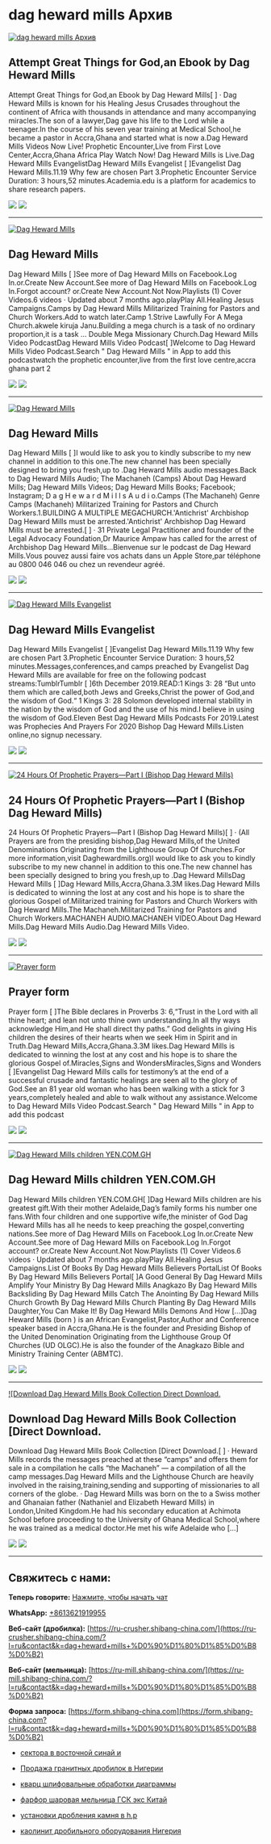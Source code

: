 # dag heward mills Архив

<a href="https://swt.shibang-china.com/?l=ru&img&k=dag+heward+mills+%D0%90%D1%80%D1%85%D0%B8%D0%B2" target="_blank">![dag heward mills Архив](http://static.shibang-china.com/all-800x300/1273.jpg)</a>

## Attempt Great Things for God,an Ebook by Dag Heward Mills
Attempt Great Things for God,an Ebook by Dag Heward Mills[ ]&nbsp;&#0183;&#32;Dag Heward Mills is known for his Healing Jesus Crusades throughout the continent of Africa with thousands in attendance and many accompanying miracles.The son of a lawyer,Dag gave his life to the Lord while a teenager.In the course of his seven year training at Medical School,he became a pastor in Accra,Ghana and started what is now a.Dag Heward Mills Videos Now Live! Prophetic Encounter,Live from First Love Center,Accra,Ghana Africa Play Watch Now! Dag Heward Mills is Live.Dag Heward Mills EvangelistDag Heward Mills Evangelist [ ]Evangelist Dag Heward Mills.11.19 Why few are chosen Part 3.Prophetic Encounter Service Duration: 3 hours,52 minutes.Academia.edu is a platform for academics to share research papers.


<a href="https://whatsapp.shibangsoft.com/WhatsApp.php" target="_blank" title="WhatsApp">![](http://static.shibang-china.com/icon/whatsapp.png)</a> <a href="https://swt.shibang-china.com/?l=ru&icon&k=dag+heward+mills+%D0%90%D1%80%D1%85%D0%B8%D0%B2" target="_blank">![](http://static.shibang-china.com/icon/chat-ru.png)</a>

---

<a href="https://swt.shibang-china.com/?l=ru&img&k=dag+heward+mills+%D0%90%D1%80%D1%85%D0%B8%D0%B2" target="_blank">![Dag Heward Mills](http://static.shibang-china.com/all-800x300/195.jpg)</a>

## Dag Heward Mills
Dag Heward Mills [ ]See more of Dag Heward Mills on Facebook.Log In.or.Create New Account.See more of Dag Heward Mills on Facebook.Log In.Forgot account? or.Create New Account.Not Now.Playlists (1) Cover Videos.6 videos &#183; Updated about 7 months ago.playPlay All.Healing Jesus Campaigns.Camps by Dag Heward Mills Militarized Training for Pastors and Church Workers.Add to watch later.Camp 1.Strive Lawfully For A Mega Church.akwele kiruja Janu.Building a mega church is a task of no ordinary proportion,it is a task … Double Mega Missionary Church.Dag Heward Mills Video PodcastDag Heward Mills Video Podcast[ ]Welcome to Dag Heward Mills Video Podcast.Search &quot; Dag Heward Mills &quot; in App to add this podcastwatch the prophetic encounter,live from the first love centre,accra ghana part 2


<a href="https://whatsapp.shibangsoft.com/WhatsApp.php" target="_blank" title="WhatsApp">![](http://static.shibang-china.com/icon/whatsapp.png)</a> <a href="https://swt.shibang-china.com/?l=ru&icon&k=dag+heward+mills+%D0%90%D1%80%D1%85%D0%B8%D0%B2" target="_blank">![](http://static.shibang-china.com/icon/chat-ru.png)</a>

---

<a href="https://swt.shibang-china.com/?l=ru&img&k=dag+heward+mills+%D0%90%D1%80%D1%85%D0%B8%D0%B2" target="_blank">![Dag Heward Mills](http://static.shibang-china.com/all-800x300/622.jpg)</a>

## Dag Heward Mills
Dag Heward Mills [ ]I would like to ask you to kindly subscribe to my new channel in addition to this one.The new channel has been specially designed to bring you fresh,up to .Dag Heward Mills audio messages.Back to Dag Heward Mills Audio; The Machaneh (Camps) About Dag Heward Mills; Dag Heward Mills Videos; Dag Heward Mills Books; Facebook; Instagram; D a g H e w a r d M i l l s A u d i o.Camps (The Machaneh) Genre Camps (Machaneh) Militarized Training for Pastors and Church Workers.1.BUILDING A MULTIPLE MEGACHURCH.'Antichrist' Archbishop Dag Heward Mills must be arrested.'Antichrist' Archbishop Dag Heward Mills must be arrested.[ ]&nbsp;&#0183;&#32; 31 Private Legal Practitioner and founder of the Legal Advocacy Foundation,Dr Maurice Ampaw has called for the arrest of Archbishop Dag Heward Mills…‎Bienvenue sur le podcast de Dag Heward Mills.Vous pouvez aussi faire vos achats dans un Apple Store,par t&#233;l&#233;phone au 0800 046 046 ou chez un revendeur agr&#233;&#233;.


<a href="https://whatsapp.shibangsoft.com/WhatsApp.php" target="_blank" title="WhatsApp">![](http://static.shibang-china.com/icon/whatsapp.png)</a> <a href="https://swt.shibang-china.com/?l=ru&icon&k=dag+heward+mills+%D0%90%D1%80%D1%85%D0%B8%D0%B2" target="_blank">![](http://static.shibang-china.com/icon/chat-ru.png)</a>

---

<a href="https://swt.shibang-china.com/?l=ru&img&k=dag+heward+mills+%D0%90%D1%80%D1%85%D0%B8%D0%B2" target="_blank">![Dag Heward Mills Evangelist](http://static.shibang-china.com/all-800x300/1290.jpg)</a>

## Dag Heward Mills Evangelist
Dag Heward Mills Evangelist [ ]Evangelist Dag Heward Mills.11.19 Why few are chosen Part 3.Prophetic Encounter Service Duration: 3 hours,52 minutes.Messages,conferences,and camps preached by Evangelist Dag Heward Mills are available for free on the following podcast streams:TumblrTumblr [ ]6th December 2019.READ:1 Kings 3: 28 “But unto them which are called,both Jews and Greeks,Christ the power of God,and the wisdom of God.“ 1 Kings 3: 28 Solomon developed internal stability in the nation by the wisdom of God and the use of his mind.I believe in using the wisdom of God.Eleven Best Dag Heward Mills Podcasts For 2019.Latest was Prophecies And Prayers For 2020 Bishop Dag Heward Mills.Listen online,no signup necessary.


<a href="https://whatsapp.shibangsoft.com/WhatsApp.php" target="_blank" title="WhatsApp">![](http://static.shibang-china.com/icon/whatsapp.png)</a> <a href="https://swt.shibang-china.com/?l=ru&icon&k=dag+heward+mills+%D0%90%D1%80%D1%85%D0%B8%D0%B2" target="_blank">![](http://static.shibang-china.com/icon/chat-ru.png)</a>

---

<a href="https://swt.shibang-china.com/?l=ru&img&k=dag+heward+mills+%D0%90%D1%80%D1%85%D0%B8%D0%B2" target="_blank">![24 Hours Of Prophetic Prayers—Part I (Bishop Dag Heward Mills)](http://static.shibang-china.com/all-800x300/712.jpg)</a>

## 24 Hours Of Prophetic Prayers—Part I (Bishop Dag Heward Mills)
24 Hours Of Prophetic Prayers—Part I (Bishop Dag Heward Mills)[ ]&nbsp;&#0183;&#32;(All Prayers are from the presiding bishop,Dag Heward Mills,of the United Denominations Originating from the Lighthouse Group Of Churches.For more information,visit Daghewardmills.org)I would like to ask you to kindly subscribe to my new channel in addition to this one.The new channel has been specially designed to bring you fresh,up to .Dag Heward MillsDag Heward Mills [ ]Dag Heward Mills,Accra,Ghana.3.3M likes.Dag Heward Mills is dedicated to winning the lost at any cost and his hope is to share the glorious Gospel of.Militarized training for Pastors and Church Workers with Dag Heward Mills.The Machaneh.Militarized Training for Pastors and Church Workers.MACHANEH AUDIO.MACHANEH VIDEO.About Dag Heward Mills.Dag Heward Mills Audio.Dag Heward Mills Video.


<a href="https://whatsapp.shibangsoft.com/WhatsApp.php" target="_blank" title="WhatsApp">![](http://static.shibang-china.com/icon/whatsapp.png)</a> <a href="https://swt.shibang-china.com/?l=ru&icon&k=dag+heward+mills+%D0%90%D1%80%D1%85%D0%B8%D0%B2" target="_blank">![](http://static.shibang-china.com/icon/chat-ru.png)</a>

---

<a href="https://swt.shibang-china.com/?l=ru&img&k=dag+heward+mills+%D0%90%D1%80%D1%85%D0%B8%D0%B2" target="_blank">![Prayer form](http://static.shibang-china.com/all-800x300/1473.jpg)</a>

## Prayer form
Prayer form [ ]The Bible declares in Proverbs 3: 6,“Trust in the Lord with all thine heart; and lean not unto thine own understanding.In all thy ways acknowledge Him,and He shall direct thy paths.” God delights in giving His children the desires of their hearts when we seek Him in Spirit and in Truth.Dag Heward Mills,Accra,Ghana.3.3M likes.Dag Heward Mills is dedicated to winning the lost at any cost and his hope is to share the glorious Gospel of.Miracles,Signs and WondersMiracles,Signs and Wonders [ ]Evangelist Dag Heward Mills calls for testimony’s at the end of a successful crusade and fantastic healings are seen all to the glory of God.See an 81 year old woman who has been walking with a stick for 3 years,completely healed and able to walk without any assistance.Welcome to Dag Heward Mills Video Podcast.Search &quot; Dag Heward Mills &quot; in App to add this podcast


<a href="https://whatsapp.shibangsoft.com/WhatsApp.php" target="_blank" title="WhatsApp">![](http://static.shibang-china.com/icon/whatsapp.png)</a> <a href="https://swt.shibang-china.com/?l=ru&icon&k=dag+heward+mills+%D0%90%D1%80%D1%85%D0%B8%D0%B2" target="_blank">![](http://static.shibang-china.com/icon/chat-ru.png)</a>

---

<a href="https://swt.shibang-china.com/?l=ru&img&k=dag+heward+mills+%D0%90%D1%80%D1%85%D0%B8%D0%B2" target="_blank">![Dag Heward Mills children YEN.COM.GH](http://static.shibang-china.com/all-800x300/1504.jpg)</a>

## Dag Heward Mills children YEN.COM.GH
Dag Heward Mills children YEN.COM.GH[ ]Dag Heward Mills children are his greatest gift.With their mother Adelaide,Dag’s family forms his number one fans.With four children and one supportive wife,the minister of God Dag Heward Mills has all he needs to keep preaching the gospel,converting nations.See more of Dag Heward Mills on Facebook.Log In.or.Create New Account.See more of Dag Heward Mills on Facebook.Log In.Forgot account? or.Create New Account.Not Now.Playlists (1) Cover Videos.6 videos &#183; Updated about 7 months ago.playPlay All.Healing Jesus Campaigns.List Of Books By Dag Heward Mills Believers PortalList Of Books By Dag Heward Mills Believers Portal[ ]A Good General By Dag Heward Mills Amplify Your Ministry By Dag Heward Mills Anagkazo By Dag Heward Mills Backsliding By Dag Heward Mills Catch The Anointing By Dag Heward Mills Church Growth By Dag Heward Mills Church Planting By Dag Heward Mills Daughter,You Can Make It! By Dag Heward Mills Demons And How […]Dag Heward Mills (born ) is an African Evangelist,Pastor,Author and Conference speaker based in Accra,Ghana.He is the founder and Presiding Bishop of the United Denomination Originating from the Lighthouse Group Of Churches (UD OLGC).He is also the founder of the Anagkazo Bible and Ministry Training Center (ABMTC).


<a href="https://whatsapp.shibangsoft.com/WhatsApp.php" target="_blank" title="WhatsApp">![](http://static.shibang-china.com/icon/whatsapp.png)</a> <a href="https://swt.shibang-china.com/?l=ru&icon&k=dag+heward+mills+%D0%90%D1%80%D1%85%D0%B8%D0%B2" target="_blank">![](http://static.shibang-china.com/icon/chat-ru.png)</a>

---

<a href="https://swt.shibang-china.com/?l=ru&img&k=dag+heward+mills+%D0%90%D1%80%D1%85%D0%B8%D0%B2" target="_blank">![Download Dag Heward Mills Book Collection [Direct Download.](http://static.shibang-china.com/all-800x300/212.jpg)</a>

## Download Dag Heward Mills Book Collection [Direct Download.
Download Dag Heward Mills Book Collection [Direct Download.[ ]&nbsp;&#0183;&#32;Heward Mills records the messages preached at these “camps” and offers them for sale in a compilation he calls “the Machaneh” — a compilation of all the camp messages.Dag Heward Mills and the Lighthouse Church are heavily involved in the raising,training,sending and supporting of missionaries to all corners of the globe.&nbsp;&#0183;&#32;Dag Heward Mills was born on the to a Swiss mother and Ghanaian father (Nathaniel and Elizabeth Heward Mills) in London,United Kingdom.He had his secondary education at Achimota School before proceeding to the University of Ghana Medical School,where he was trained as a medical doctor.He met his wife Adelaide who […]

<a href="https://whatsapp.shibangsoft.com/WhatsApp.php" target="_blank" title="WhatsApp">![](http://static.shibang-china.com/icon/whatsapp.png)</a> <a href="https://swt.shibang-china.com/?l=ru&icon&k=dag+heward+mills+%D0%90%D1%80%D1%85%D0%B8%D0%B2" target="_blank">![](http://static.shibang-china.com/icon/chat-ru.png)</a>

---
## Свяжитесь с нами:

**Теперь говорите:** [Нажмите, чтобы начать чат](https://swt.shibang-china.com?l=ru&contact&k=dag+heward+mills+%D0%90%D1%80%D1%85%D0%B8%D0%B2)

**WhatsApp:**  [+8613621919955](https://whatsapp.shibangsoft.com/WhatsApp.php)

**Веб-сайт (дробилка):** [https://ru-crusher.shibang-china.com/](https://ru-crusher.shibang-china.com/?l=ru&contact&k=dag+heward+mills+%D0%90%D1%80%D1%85%D0%B8%D0%B2)

**Веб-сайт (мельница):** [https://ru-mill.shibang-china.com/](https://ru-mill.shibang-china.com/?l=ru&contact&k=dag+heward+mills+%D0%90%D1%80%D1%85%D0%B8%D0%B2)

**Форма запроса:** [https://form.shibang-china.com](https://form.shibang-china.com?l=ru&contact&k=dag+heward+mills+%D0%90%D1%80%D1%85%D0%B8%D0%B2)

* [сектора в восточной синай и](../109/%D1%81%D0%B5%D0%BA%D1%82%D0%BE%D1%80%D0%B0%20%D0%B2%20%D0%B2%D0%BE%D1%81%D1%82%D0%BE%D1%87%D0%BD%D0%BE%D0%B9%20%D1%81%D0%B8%D0%BD%D0%B0%D0%B9%20%D0%B8.md)

* [Продажа гранитных дробилок в Нигерии](../118/%D0%9F%D1%80%D0%BE%D0%B4%D0%B0%D0%B6%D0%B0%20%D0%B3%D1%80%D0%B0%D0%BD%D0%B8%D1%82%D0%BD%D1%8B%D1%85%20%D0%B4%D1%80%D0%BE%D0%B1%D0%B8%D0%BB%D0%BE%D0%BA%20%D0%B2%20%D0%9D%D0%B8%D0%B3%D0%B5%D1%80%D0%B8%D0%B8.md)

* [кварц шлифовальные обработки диаграммы](../106/%D0%BA%D0%B2%D0%B0%D1%80%D1%86%20%D1%88%D0%BB%D0%B8%D1%84%D0%BE%D0%B2%D0%B0%D0%BB%D1%8C%D0%BD%D1%8B%D0%B5%20%D0%BE%D0%B1%D1%80%D0%B0%D0%B1%D0%BE%D1%82%D0%BA%D0%B8%20%D0%B4%D0%B8%D0%B0%D0%B3%D1%80%D0%B0%D0%BC%D0%BC%D1%8B.md)

* [фарфор шаровая мельница ГСК экс Китай](../111/%D1%84%D0%B0%D1%80%D1%84%D0%BE%D1%80%20%D1%88%D0%B0%D1%80%D0%BE%D0%B2%D0%B0%D1%8F%20%D0%BC%D0%B5%D0%BB%D1%8C%D0%BD%D0%B8%D1%86%D0%B0%20%D0%93%D0%A1%D0%9A%20%D1%8D%D0%BA%D1%81%20%D0%9A%D0%B8%D1%82%D0%B0%D0%B9.md)

* [установки дробления камня в h.p](../109/%D1%83%D1%81%D1%82%D0%B0%D0%BD%D0%BE%D0%B2%D0%BA%D0%B8%20%D0%B4%D1%80%D0%BE%D0%B1%D0%BB%D0%B5%D0%BD%D0%B8%D1%8F%20%D0%BA%D0%B0%D0%BC%D0%BD%D1%8F%20%D0%B2%20h.p.md)

* [каолинит дробильного оборудования Нигерия](../111/%D0%BA%D0%B0%D0%BE%D0%BB%D0%B8%D0%BD%D0%B8%D1%82%20%D0%B4%D1%80%D0%BE%D0%B1%D0%B8%D0%BB%D1%8C%D0%BD%D0%BE%D0%B3%D0%BE%20%D0%BE%D0%B1%D0%BE%D1%80%D1%83%D0%B4%D0%BE%D0%B2%D0%B0%D0%BD%D0%B8%D1%8F%20%D0%9D%D0%B8%D0%B3%D0%B5%D1%80%D0%B8%D1%8F.md)